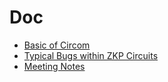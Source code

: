 # Doc

- [Basic of Circom](./CIRCOM.md)
- [Typical Bugs within ZKP Circuits](./BUG.md)
- [Meeting Notes](./NOTE.md)